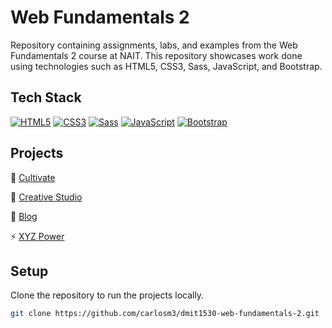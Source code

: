 # Web Fundamentals 2

Repository containing assignments, labs, and examples from the Web Fundamentals 2 course at NAIT. This repository showcases work done using technologies such as HTML5, CSS3, Sass, JavaScript, and Bootstrap.

## Tech Stack

[![HTML5](https://img.shields.io/badge/HTML5-E34F26?logo=html5&logoColor=white&style=flat)](https://developer.mozilla.org/en-US/docs/Web/Guide/HTML/HTML5)
[![CSS3](https://img.shields.io/badge/CSS3-1572B6?logo=css3&logoColor=white&style=flat)](https://developer.mozilla.org/en-US/docs/Web/CSS)
[![Sass](https://img.shields.io/badge/Sass-CC6699?logo=sass&logoColor=white&style=flat)](https://sass-lang.com/)
[![JavaScript](https://img.shields.io/badge/JavaScript-FFCA28?logo=javascript&logoColor=white&style=flat)](https://developer.mozilla.org/en-US/docs/Web/JavaScript)
[![Bootstrap](https://img.shields.io/badge/Bootstrap-7952B3?logo=bootstrap&logoColor=white&style=flat)](https://getbootstrap.com/)

## Projects

🌱 [Cultivate](https://tranquil-swan-27691d.netlify.app/)

🎨 [Creative Studio](https://voluble-cuchufli-31f1ab.netlify.app/)

📝 [Blog](https://quiet-caramel-2c1968.netlify.app/)

⚡ [XYZ Power](https://keen-maamoul-235104.netlify.app/)

## Setup

Clone the repository to run the projects locally.
```bash
git clone https://github.com/carlosm3/dmit1530-web-fundamentals-2.git
